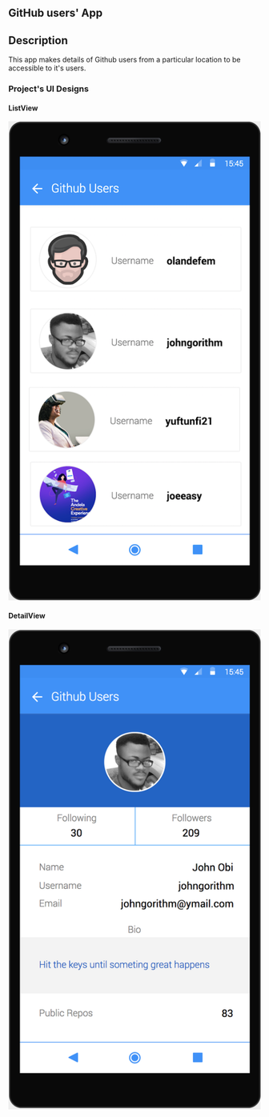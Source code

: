## GitHub users' App

## Description

This app makes details of Github users from a particular location to be accessible to it's users.

### Project's UI Designs

#### ListView
![alt app-list-view](./wireframes/list-view.png)

#### DetailView
![alt app-detail-view](./wireframes/detail-view.png)

